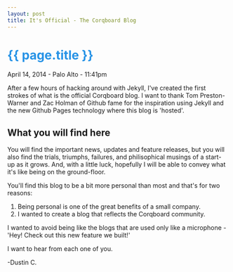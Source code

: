 ```yaml
---
layout: post
title: It's Official - The Corqboard Blog
---
```


<span id="blogPostsTitle" style="color:#2793e6;margin:0;">{{ page.title }}</span>
================

<p class="meta thinnerLighter">April 14, 2014 - Palo Alto - 11:41pm</p>

After a few hours of hacking around with Jekyll, I've created the first strokes of what is the official Corqboard blog. I want to thank Tom Preston-Warner and Zac Holman of Github fame for the inspiration using Jekyll and the new Github Pages technology where this blog is 'hosted'. 

What you will find here
-----------------------

You will find the important news, updates and feature releases, but you will also find the trials, triumphs, failures, and philisophical musings of a start-up as it grows. And, with a little luck, hopefully I will be able to convey what it's like being on the ground-floor.

You'll find this blog to be a bit more personal than most and that's for two reasons: 

1. Being personal is one of the great benefits of a small company. 
2. I wanted to create a blog that reflects the Corqboard community.

I wanted to avoid being like the blogs that are used only like a microphone - 'Hey! Check out this new feature we built!' 


I want to hear from each one of you.


-Dustin C.
